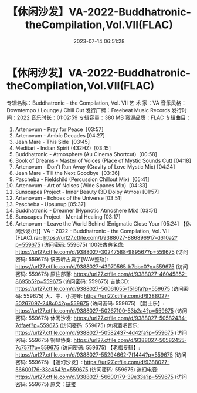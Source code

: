 ﻿---
title: 【休闲沙发】VA-2022-Buddhatronic-theCompilation,Vol.VII(FLAC)
date: 2023-07-14 06:51:28
categories: 古典音乐、新世纪、纯音雅乐
tags: 纯音雅乐
---
# 【休闲沙发】VA-2022-Buddhatronic-theCompilation,Vol.VII(FLAC)

专辑名称：Buddhatronic - the Compilation, Vol.
VII
艺 术 家：VA
音乐风格：Downtempo / Lounge / Chill Out
发行厂牌：Freebeat Music Records
发行时间：2022
音乐时长：01:02:59
专辑容量：380 MB
资源品质：FLAC
专辑曲目：
01. Artenovum - Pray for
Peace  [03:57]
02. Artenovum - Ambic Decades
[04:27]
03. Jean Mare - This
Side  [03:45]
04. Meditari - Indian Spirit
(432HZ)  [03:15]
05. Buddhatronic - Atmosphere (Au Cinema
Shortcut)  [00:58]
06. Book of Dreams - Master of Voices (Place of Mystic Sounds
Cut) [04:18]
07. Artenovum - Don't Run Away (Gravity of Love Mystic
Mix) [04:24]
08. Jean Mare - Till the Next
Goodbye  [03:36]
09. Pascheba - Fieldshild (Percussion Chillout
Mix)  [05:41]
10. Artenovum - Art of Noises (Wide Spaces
Mix)  [04:33]
11. Sunscapes Project - Inner Beauty (3D Dolby
Atmos) [01:57]
12. Artenovum - Echoes of the Universe
[03:51]
13. Pascheba - Upsunup [05:37]
14. Buddhatronic - Dreamer (Hypnotic Atmoshere
Mix) [03:51]
15. Sunscapes Project - Mental Healing
[03:17]
16. Artenovum - Leave the World Behind (Enigmatic Close
Your [05:24]
【休闲沙发(H)】VA - 2022 - Buddhatronic - the Compilation, Vol. VII
(FLAC).rar: https://url27.ctfile.com/f/9388027-886896917-d610a2?p=559675
(访问密码: 559675)
100张古典名盘: https://url27.ctfile.com/d/9388027-30247588-989567?p=559675
(访问密码: 559675)
该去听古典了[WAV整轨]: https://url27.ctfile.com/d/9388027-43970565-b7bbc0?p=559675
(访问密码: 559675)
原住部落: https://url27.ctfile.com/d/9388027-46045852-8695b5?p=559675
(访问密码: 559675)
吉他CD: https://url27.ctfile.com/d/9388027-50061055-f516fa?p=559675
(访问密码: 559675)
大、中、小提琴: https://url27.ctfile.com/d/9388027-50267097-248c04?p=559675
(访问密码: 559675)
【爵士乐】: https://url27.ctfile.com/d/9388027-50267100-53b2a4?p=559675
(访问密码: 559675)
休闲沙发: https://url27.ctfile.com/d/9388027-50582434-7dfaef?p=559675
(访问密码: 559675)
休闲酒吧音乐: https://url27.ctfile.com/d/9388027-50582437-4d42fa?p=559675
(访问密码: 559675)
钢琴协奏: https://url27.ctfile.com/d/9388027-50582455-7c757f?p=559675
(访问密码: 559675)
【老梅专辑】: https://url27.ctfile.com/d/9388027-55294662-7f1444?p=559675
(访问密码: 559675)
【迷幻沙发】: https://url27.ctfile.com/d/9388027-56600176-33c454?p=559675
(访问密码: 559675)
迷幻电音: https://url27.ctfile.com/d/9388027-56600179-39e33a?p=559675
(访问密码: 559675)
原文：[链接](https://blog.sina.com.cn/s/blog_1647c7e76010312oy.html)